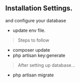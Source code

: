 
## Installation Settings.
and configure your database
- update env file. 

> Steps to follow 
- composer update
- php artisan key:generate

> After setting up database... 
- php artisan migrate 
